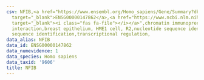 ```yaml
---
csv: NFIB,<a href="https://www.ensembl.org/Homo_sapiens/Gene/Summary?db=core;g=ENSG00000147862"
  target="_blank">ENSG00000147862</a>,<a href="https://www.ncbi.nlm.nih.gov/pubmed/22863008"
  target="_blank"><i class="fas fa-file"></i></a>",chromatin immunoprecipitation assay,direct
  interaction,breast epithelium, HME1 cell, R2,nucleotide sequence identification,nucleotide
  sequence identification,transcriptional regulation,
data_alias: NFIB
data_id: ENSG00000147862
data_numevidence: 1
data_species: Homo sapiens
data_taxid: '9606'
title: NFIB
---
```

